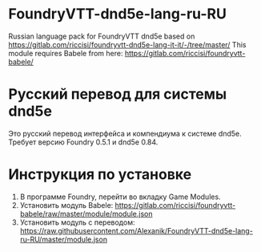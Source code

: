 # FoundryVTT-dnd5e-lang-ru-RU
Russian language pack for FoundryVTT dnd5e based on https://gitlab.com/riccisi/foundryvtt-dnd5e-lang-it-it/-/tree/master/
This module requires Babele from here: https://gitlab.com/riccisi/foundryvtt-babele/

# Русский перевод для системы dnd5e
Это русский перевод интерфейса и компендиума к системе dnd5e. Требует версию Foundry 0.5.1 и dnd5e 0.84.

# Инструкция по установке
1. В программе Foundry, перейти во вкладку Game Modules.
2. Установить модуль Babele: https://gitlab.com/riccisi/foundryvtt-babele/raw/master/module/module.json
3. Установить модуль с переводом: https://raw.githubusercontent.com/Alexanik/FoundryVTT-dnd5e-lang-ru-RU/master/module.json
